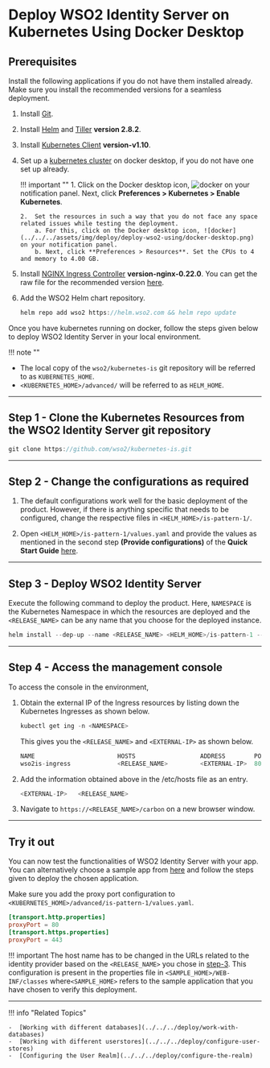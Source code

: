 # Deploy WSO2 Identity Server on Kubernetes Using Docker Desktop 

## Prerequisites

Install the following applications if you do not have them installed already. Make sure you install the recommended versions for a seamless deployment. 

1.  Install [Git](https://git-scm.com/book/en/v2/Getting-Started-Installing-Git). 

2.  Install [Helm](https://v2.helm.sh/docs/using_helm/#installing-helm) and [Tiller](https://v2.helm.sh/docs/using_helm/#installing-tiller) **version 2.8.2**.

3.  Install [Kubernetes Client](https://kubernetes.io/docs/tasks/tools/install-kubectl/) **version-v1.10**. 

4.  Set up a [kubernetes cluster](https://www.docker.com/products/docker-desktop) on docker desktop, if you do not have one set up already. 

	!!! important ""
		1.	Click on the Docker desktop icon, ![docker](../../../assets/img/deploy/deploy-wso2-using/docker-desktop.png) on your notification panel. 
		Next, click **Preferences > Kubernetes > Enable Kubernetes**.  

		2.	Set the resources in such a way that you do not face any space related issues while testing the deployment. 
			a. For this, click on the Docker desktop icon, ![docker](../../../assets/img/deploy/deploy-wso2-using/docker-desktop.png) on your notification panel. 
			b. Next, click **Preferences > Resources**. Set the CPUs to 4 and memory to 4.00 GB.  
		

5.  Install [NGINX Ingress Controller](https://kubernetes.github.io/ingress-nginx/deploy/) **version-nginx-0.22.0**. You can get the raw file for the recommended version [here](https://github.com/kubernetes/ingress-nginx/releases/tag/nginx-0.22.0).

6.  Add the WSO2 Helm chart repository.

	```java
	helm repo add wso2 https://helm.wso2.com && helm repo update
	```

Once you have kubernetes running on docker, follow the steps given below to deploy WSO2 Identity Server in your local environment. 

!!! note ""
-	The local copy of the `wso2/kubernetes-is` git repository will be referred to as `KUBERNETES_HOME`.
-	`<KUBERNETES_HOME>/advanced/` will be referred to as `HELM_HOME`.

---

## Step 1 - Clone the Kubernetes Resources from the WSO2 Identity Server git repository

```java
git clone https://github.com/wso2/kubernetes-is.git
```

---

## Step 2 - Change the configurations as required 

1.	The default configurations work well for the basic deployment of the product. However, if there is anything specific that needs to be configured, change the respective files in `<HELM_HOME>/is-pattern-1/`. 

2.	 Open `<HELM_HOME>/is-pattern-1/values.yaml` and provide the values as mentioned in the second step **(Provide configurations)** of the **Quick Start Guide** [here](https://hub.helm.sh/charts/wso2/is-pattern-1).

---

## Step 3 - Deploy WSO2 Identity Server

Execute the following command to deploy the product. Here, `NAMESPACE` is the Kubernetes Namespace in which the resources are deployed and the `<RELEASE_NAME>` can be any name that you choose for the deployed instance. 

```java
helm install --dep-up --name <RELEASE_NAME> <HELM_HOME>/is-pattern-1 --namespace <NAMESPACE>
```

---

## Step 4 - Access the management console

To access the console in the environment,

1.	Obtain the external IP of the Ingress resources by listing down the Kubernetes Ingresses as shown below. 

	```java
	kubectl get ing -n <NAMESPACE>
	```
	This gives you the `<RELEASE_NAME>` and `<EXTERNAL-IP>` as shown below. 

	```java 
	NAME                       HOSTS                  ADDRESS        PORTS     AGE
	wso2is-ingress             <RELEASE_NAME>         <EXTERNAL-IP>  80, 443   3m
	```

2.	Add the information obtained above in the /etc/hosts file as an entry. 

	```java
	<EXTERNAL-IP>	<RELEASE_NAME>
	```

3.	Navigate to `https://<RELEASE_NAME>/carbon` on a new browser window.

---

## Try it out 

You can now test the functionalities of WSO2 Identity Server with your app. You can alternatively choose a sample app from [here](../../../quick-starts/overview) and follow the steps given to deploy the chosen application. 

Make sure you add the proxy port configuration to `<KUBERNETES_HOME>/advanced/is-pattern-1/values.yaml`. 

```toml
[transport.http.properties]
proxyPort = 80
[transport.https.properties]
proxyPort = 443
```

!!! important 
	The host name has to be changed in the URLs related to the identity provider based on the `<RELEASE_NAME>` you chose in [step-3](#step-3-deploy-wso2-identity-server). This configuration is present in the properties file in `<SAMPLE_HOME>/WEB-INF/classes` where`<SAMPLE_HOME>` refers to the sample application that you have chosen to verify this deployment. 

---

!!! info "Related Topics"

    -  [Working with different databases](../../../deploy/work-with-databases)
    -  [Working with different userstores](../../../deploy/configure-user-stores)
    -  [Configuring the User Realm](../../../deploy/configure-the-realm)

